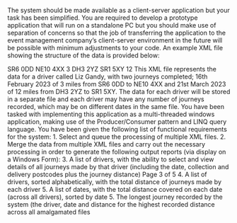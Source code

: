 The system should be made available as a client-server application but your task has been simplified. You are required to develop a prototype application that will run on a standalone PC but you should make use of separation of concerns so that the job of transferring the application to the event management company’s client-server environment in the future will be possible with minimum adjustments to your code.
An example XML file showing the structure of the data is provided below:
<?xml version="1.0" encoding="utf-8" ?>
<SpeedyEat>
<Driver name="Liz Gandy">
<Journey date="16/02/2023">
<Collection>SR6 0DD</Collection>
<Delivery>NE10 4XX</Delivery>
<Distance>3</Distance>
</Journey>
<Journey date="21/03/2023">
<Collection>DH3 2YZ</Collection>
<Delivery>SR1 5XY</Delivery>
<Distance>12</Distance>
</Journey>
</Driver>
</SpeedyEat>
This XML file represents the data for a driver called Liz Gandy, with two journeys completed; 16th February
2023 of 3 miles from SR6 0DD to NE10 4XX and 21st March 2023 of 12 miles from DH3 2YZ to SR1 5XY.
The data for each driver will be stored in a separate file and each driver may have any number of journeys recorded, which may be on different dates in the same file.
You have been tasked with implementing this application as a multi-threaded windows application, making use of the Producer/Consumer pattern and LINQ query language. You have been given the following list of functional requirements for the system:
1. Select and queue the processing of multiple XML files.
2.  Merge the data from multiple XML files and carry out the necessary processing in order to generate
the following output reports (via display on a Windows Form):
3.  A list of drivers, with the ability to select and view details of all journeys made by that driver
(including the date, collection and delivery postcodes plus the journey distance)
Page 3 of 5
4.  A list of drivers, sorted alphabetically, with the total distance of journeys made by each driver
5.  A list of dates, with the total distance covered on each date (across all drivers), sorted by date
5.  The longest journey recorded by the system (the driver, date and distance for the highest
recorded distance across all amalgamated files
